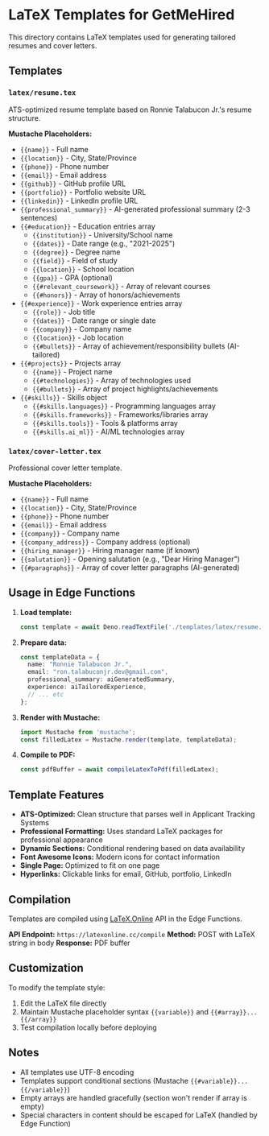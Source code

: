 # LaTeX Templates for GetMeHired

This directory contains LaTeX templates used for generating tailored resumes and cover letters.

## Templates

### `latex/resume.tex`
ATS-optimized resume template based on Ronnie Talabucon Jr.'s resume structure.

**Mustache Placeholders:**
- `{{name}}` - Full name
- `{{location}}` - City, State/Province
- `{{phone}}` - Phone number
- `{{email}}` - Email address
- `{{github}}` - GitHub profile URL
- `{{portfolio}}` - Portfolio website URL
- `{{linkedin}}` - LinkedIn profile URL
- `{{professional_summary}}` - AI-generated professional summary (2-3 sentences)
- `{{#education}}` - Education entries array
  - `{{institution}}` - University/School name
  - `{{dates}}` - Date range (e.g., "2021-2025")
  - `{{degree}}` - Degree name
  - `{{field}}` - Field of study
  - `{{location}}` - School location
  - `{{gpa}}` - GPA (optional)
  - `{{#relevant_coursework}}` - Array of relevant courses
  - `{{#honors}}` - Array of honors/achievements
- `{{#experience}}` - Work experience entries array
  - `{{role}}` - Job title
  - `{{dates}}` - Date range or single date
  - `{{company}}` - Company name
  - `{{location}}` - Job location
  - `{{#bullets}}` - Array of achievement/responsibility bullets (AI-tailored)
- `{{#projects}}` - Projects array
  - `{{name}}` - Project name
  - `{{#technologies}}` - Array of technologies used
  - `{{#bullets}}` - Array of project highlights/achievements
- `{{#skills}}` - Skills object
  - `{{#skills.languages}}` - Programming languages array
  - `{{#skills.frameworks}}` - Frameworks/libraries array
  - `{{#skills.tools}}` - Tools & platforms array
  - `{{#skills.ai_ml}}` - AI/ML technologies array

### `latex/cover-letter.tex`
Professional cover letter template.

**Mustache Placeholders:**
- `{{name}}` - Full name
- `{{location}}` - City, State/Province
- `{{phone}}` - Phone number
- `{{email}}` - Email address
- `{{company}}` - Company name
- `{{company_address}}` - Company address (optional)
- `{{hiring_manager}}` - Hiring manager name (if known)
- `{{salutation}}` - Opening salutation (e.g., "Dear Hiring Manager")
- `{{#paragraphs}}` - Array of cover letter paragraphs (AI-generated)

## Usage in Edge Functions

1. **Load template:**
   ```typescript
   const template = await Deno.readTextFile('./templates/latex/resume.tex');
   ```

2. **Prepare data:**
   ```typescript
   const templateData = {
     name: "Ronnie Talabucon Jr.",
     email: "ron.talabuconjr.dev@gmail.com",
     professional_summary: aiGeneratedSummary,
     experience: aiTailoredExperience,
     // ... etc
   };
   ```

3. **Render with Mustache:**
   ```typescript
   import Mustache from 'mustache';
   const filledLatex = Mustache.render(template, templateData);
   ```

4. **Compile to PDF:**
   ```typescript
   const pdfBuffer = await compileLatexToPdf(filledLatex);
   ```

## Template Features

- **ATS-Optimized:** Clean structure that parses well in Applicant Tracking Systems
- **Professional Formatting:** Uses standard LaTeX packages for professional appearance
- **Dynamic Sections:** Conditional rendering based on data availability
- **Font Awesome Icons:** Modern icons for contact information
- **Single Page:** Optimized to fit on one page
- **Hyperlinks:** Clickable links for email, GitHub, portfolio, LinkedIn

## Compilation

Templates are compiled using [LaTeX.Online](https://latexonline.cc/compile) API in the Edge Functions.

**API Endpoint:** `https://latexonline.cc/compile`
**Method:** POST with LaTeX string in body
**Response:** PDF buffer

## Customization

To modify the template style:
1. Edit the LaTeX file directly
2. Maintain Mustache placeholder syntax `{{variable}}` and `{{#array}}...{{/array}}`
3. Test compilation locally before deploying

## Notes

- All templates use UTF-8 encoding
- Templates support conditional sections (Mustache `{{#variable}}...{{/variable}}`)
- Empty arrays are handled gracefully (section won't render if array is empty)
- Special characters in content should be escaped for LaTeX (handled by Edge Function)
